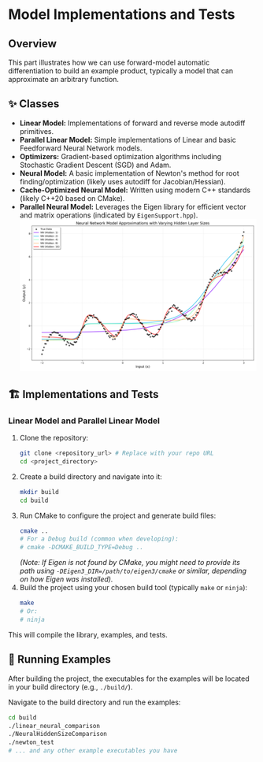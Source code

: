 # Model Implementations and Tests

## Overview

This part illustrates how we can use forward-model automatic differentiation to build an example product, typically a model that can approximate an arbitrary function.

## ✨ Classes 

* **Linear Model:** Implementations of forward and reverse mode autodiff primitives.
* **Parallel Linear Model:** Simple implementations of Linear and basic Feedforward Neural Network models.
* **Optimizers:** Gradient-based optimization algorithms including Stochastic Gradient Descent (SGD) and Adam.
* **Neural Model:** A basic implementation of Newton's method for root finding/optimization (likely uses autodiff for Jacobian/Hessian).
* **Cache-Optimized Neural Model:** Written using modern C++ standards (likely C++20 based on CMake).
* **Parallel Neural Model:** Leverages the Eigen library for efficient vector and matrix operations (indicated by `EigenSupport.hpp`).
![One Layer Deep Learning](model_comparison_hidden_sweep.png)
 

## 🏗️ Implementations and Tests

### Linear Model and Parallel Linear Model

1.  Clone the repository:
    ```bash
    git clone <repository_url> # Replace with your repo URL
    cd <project_directory>
    ```
2.  Create a build directory and navigate into it:
    ```bash
    mkdir build
    cd build
    ```
3.  Run CMake to configure the project and generate build files:
    ```bash
    cmake ..
    # For a Debug build (common when developing):
    # cmake -DCMAKE_BUILD_TYPE=Debug ..
    ```
    *(Note: If Eigen is not found by CMake, you might need to provide its path using `-DEigen3_DIR=/path/to/eigen3/cmake` or similar, depending on how Eigen was installed).*
4.  Build the project using your chosen build tool (typically `make` or `ninja`):
    ```bash
    make
    # Or:
    # ninja
    ```

This will compile the library, examples, and tests.

## 🏃 Running Examples

After building the project, the executables for the examples will be located in your build directory (e.g., `./build/`).

Navigate to the build directory and run the examples:

```bash
cd build
./linear_neural_comparison
./NeuralHiddenSizeComparison
./newton_test
# ... and any other example executables you have
